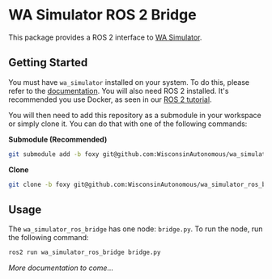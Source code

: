 # WA Simulator ROS 2 Bridge

This package provides a ROS 2 interface to [WA Simulator](https://github.com/WisconsinAutonomous/wa_simulator). 

## Getting Started

You must have `wa_simulator` installed on your system. To do this, please refer to the [documentation](https://wisconsinautonomous.github.io/wa_simulator). You will also need ROS 2 installed. It's recommended you use Docker, as seen in our [ROS 2 tutorial](https://github.com/wisconsiniautonomous/wa_ros_tutorial).

You will then need to add this repository as a submodule in your workspace or simply clone it. You can do that with one of the following commands:

**Submodule (Recommended)**
```bash
git submodule add -b foxy git@github.com:WisconsinAutonomous/wa_simulator_ros_bridge.git
```

**Clone**
```bash
git clone -b foxy git@github.com:WisconsinAutonomous/wa_simulator_ros_bridge.git
```

## Usage

The `wa_simulator_ros_bridge` has one node: `bridge.py`. To run the node, run the following command:

```bash
ros2 run wa_simulator_ros_bridge bridge.py
```

*More documentation to come...*
